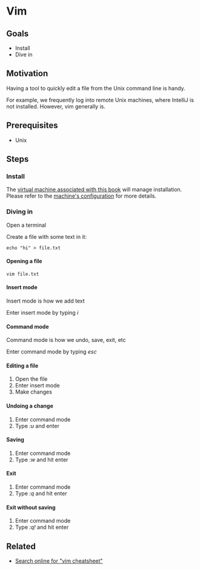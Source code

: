 # Vim

## Goals

* Install
* Dive in

## Motivation

Having a tool to quickly edit a file from the Unix command line is handy.

For example, we frequently log into remote Unix machines, where IntelliJ is not installed. However, vim generally is. 

## Prerequisites

* Unix

## Steps

### Install

The [virtual machine associated with this book](tools/vagrant.md) will manage installation. Please refer to the [machine's configuration](../Vagrantfile) for more details.

### Diving in

Open a terminal

Create a file with some text in it:

```
echo "hi" > file.txt
```

#### Opening a file

```
vim file.txt
```

#### Insert mode

Insert mode is how we add text

Enter insert mode by typing _i_

#### Command mode

Command mode is how we undo, save, exit, etc

Enter command mode by typing _esc_

#### Editing a file

1. Open the file
1. Enter insert mode
1. Make changes

#### Undoing a change

1. Enter command mode
1. Type _:u_ and enter

#### Saving

1. Enter command mode
1. Type _:w_ and hit enter

#### Exit

1. Enter command mode
1. Type _:q_ and hit enter

#### Exit without saving

1. Enter command mode
1. Type _:q!_ and hit enter

## Related

* [Search online for "vim cheatsheet"](https://www.google.com/webhp?#q=vim+cheatsheet)

